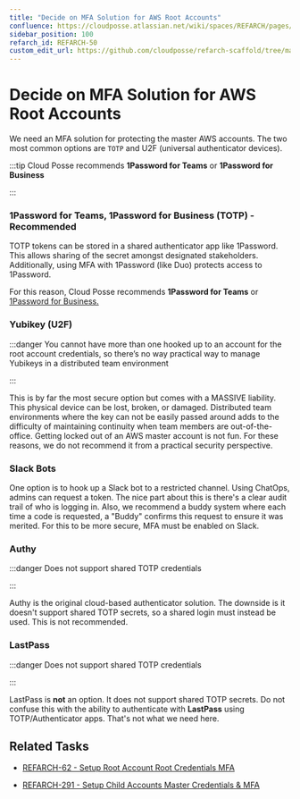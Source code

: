 ```yaml
---
title: "Decide on MFA Solution for AWS Root Accounts"
confluence: https://cloudposse.atlassian.net/wiki/spaces/REFARCH/pages/1175978040/REFARCH-50+-+Decide+on+MFA+Solution+for+AWS+Root+Accounts
sidebar_position: 100
refarch_id: REFARCH-50
custom_edit_url: https://github.com/cloudposse/refarch-scaffold/tree/main/docs/docs/fundamentals/design-decisions/cold-start/decide-on-mfa-solution-for-aws-root-accounts.md
---
```


# Decide on MFA Solution for AWS Root Accounts
We need an MFA solution for protecting the master AWS accounts. The two most common options are `TOTP` and U2F (universal authenticator devices).

:::tip
Cloud Posse recommends **1Password for Teams** or **1Password for Business**

:::

### 1Password for Teams, 1Password for Business (TOTP) - Recommended

TOTP tokens can be stored in a shared authenticator app like 1Password. This allows sharing of the secret amongst designated stakeholders. Additionally, using MFA with 1Password (like Duo) protects access to 1Password.

For this reason, Cloud Posse recommends **1Password for Teams** or [1Password for Business.](https://1password.com/teams/pricing/)

### Yubikey (U2F)

:::danger
You cannot have more than one hooked up to an account for the root account credentials, so there’s no way practical way to manage Yubikeys in a distributed team environment

:::

This is by far the most secure option but comes with a MASSIVE liability. This physical device can be lost, broken, or damaged. Distributed team environments where the key can not be easily passed around adds to the difficulty of maintaining continuity when team members are out-of-the-office. Getting locked out of an AWS master account is not fun. For these reasons, we do not recommend it from a practical security perspective.

### Slack Bots

One option is to hook up a Slack bot to a restricted channel. Using ChatOps, admins can request a token. The nice part about this is there's a clear audit trail of who is logging in. Also, we recommend a buddy system where each time a code is requested, a "Buddy" confirms this request to ensure it was merited. For this to be more secure, MFA must be enabled on Slack.

### Authy

:::danger
Does not support shared TOTP credentials

:::

Authy is the original cloud-based authenticator solution. The downside is it doesn't support shared TOTP secrets, so a shared login must instead be used. This is not recommended.

### LastPass

:::danger
Does not support shared TOTP credentials

:::

LastPass is **not** an option. It does not support shared TOTP secrets. Do not confuse this with the ability to authenticate with **LastPass** using TOTP/Authenticator apps. That's not what we need here.

## Related Tasks

- [REFARCH-62 - Setup Root Account Root Credentials MFA](https://cloudposse.atlassian.net/browse/REFARCH-62)

- [REFARCH-291 - Setup Child Accounts Master Credentials & MFA](https://cloudposse.atlassian.net/browse/REFARCH-291)


